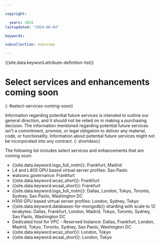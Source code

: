 ```yaml
---

copyright:

  years: 2024
lastupdated: "2024-06-04"

keywords:

subcollection: overview

---
```


{{site.data.keyword.attribute-definition-list}}

# Select services and enhancements coming soon
{: #select-services-coming-soon}

Information regarding potential future services is intended to outline our general direction, and it should not be relied on in making a purchasing decision. The information mentioned regarding potential future services isn't a commitment, promise, or legal obligation to deliver any material, code, or functionality. Information about potential future services might not be incorporated into any contract.
{: shortdesc}

The following list includes select services and enhancements that are coming soon:

* {{site.data.keyword.logs_full_notm}}: Frankfurt, Madrid
* L4 and L40S GPU based virtual server profiles: Sao Paolo
* watsonx.governance: Frankfurt
* {{site.data.keyword.wcaz_short}}: Frankfurt
* {{site.data.keyword.wcaal_short}}: Frankfurt
* {{site.data.keyword.logs_full_notm}}: Dallas, London, Tokyo, Toronto, Sydney, Sao Paolo, Washington DC
* H100 GPU based virtual server profiles: London, Sydney, Tokyo
* {{site.data.keyword.databases-for-mongodb}} sharding with scale to 12 terabytes: Dallas, Frankfurt, London, Madrid, Tokyo, Toronto, Sydney, Sao Paolo, Washington DC
* Dedicated host for VPC - Reserved Instance: Dallas, Frankfurt, London, Madrid, Tokyo, Toronto, Sydney, Sao Paolo, Washington DC
* {{site.data.keyword.wcaz_short}}: London, Tokyo
* {{site.data.keyword.wcaal_short}}: London, Tokyo
